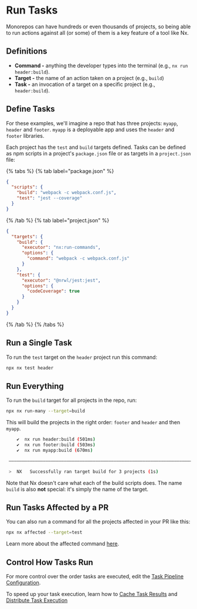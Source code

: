 # Run Tasks

Monorepos can have hundreds or even thousands of projects, so being able to run actions against all (or some) of
them is a key feature of a tool like Nx.

## Definitions

- **Command -** anything the developer types into the terminal (e.g., `nx run header:build`).
- **Target -** the name of an action taken on a project (e.g., `build`)
- **Task -** an invocation of a target on a specific project (e.g., `header:build`).

## Define Tasks

For these examples, we'll imagine a repo that has three projects: `myapp`, `header` and `footer`. `myapp` is a deployable app and uses the `header` and `footer` libraries.

Each project has the `test` and `build` targets defined. Tasks can be defined as npm scripts in a project's `package.json` file or as targets in a `project.json` file:

{% tabs %}
{% tab label="package.json" %}

```json
{
  "scripts": {
    "build": "webpack -c webpack.conf.js",
    "test": "jest --coverage"
  }
}
```

{% /tab %}
{% tab label="project.json" %}

```json
{
  "targets": {
    "build": {
      "executor": "nx:run-commands",
      "options": {
        "command": "webpack -c webpack.conf.js"
      }
    },
    "test": {
      "executor": "@nrwl/jest:jest",
      "options": {
        "codeCoverage": true
      }
    }
  }
}
```

{% /tab %}
{% /tabs %}

## Run a Single Task

To run the `test` target on the `header` project run this command:

```bash
npx nx test header
```

## Run Everything

To run the `build` target for all projects in the repo, run:

```bash
npx nx run-many --target=build
```

This will build the projects in the right order: `footer` and `header` and then `myapp`.

```bash title="Terminal Output"
    ✔  nx run header:build (501ms)
    ✔  nx run footer:build (503ms)
    ✔  nx run myapp:build (670ms)

 —————————————————————————————————————————————————————————————————————————————

 >  NX   Successfully ran target build for 3 projects (1s)
```

Note that Nx doesn't care what each of the build scripts does. The name `build` is also **not** special: it's simply
the name of the target.

## Run Tasks Affected by a PR

You can also run a command for all the projects affected in your PR like this:

```bash
npx nx affected --target=test
```

Learn more about the affected command [here](/concepts/affected).

## Control How Tasks Run

For more control over the order tasks are executed, edit the [Task Pipeline Configuration](../concepts/task-pipeline-configuration).

To speed up your task execution, learn how to [Cache Task Results](/core-features/cache-task-results) and [Distribute Task Execution](/core-features/distribute-task-execution)
